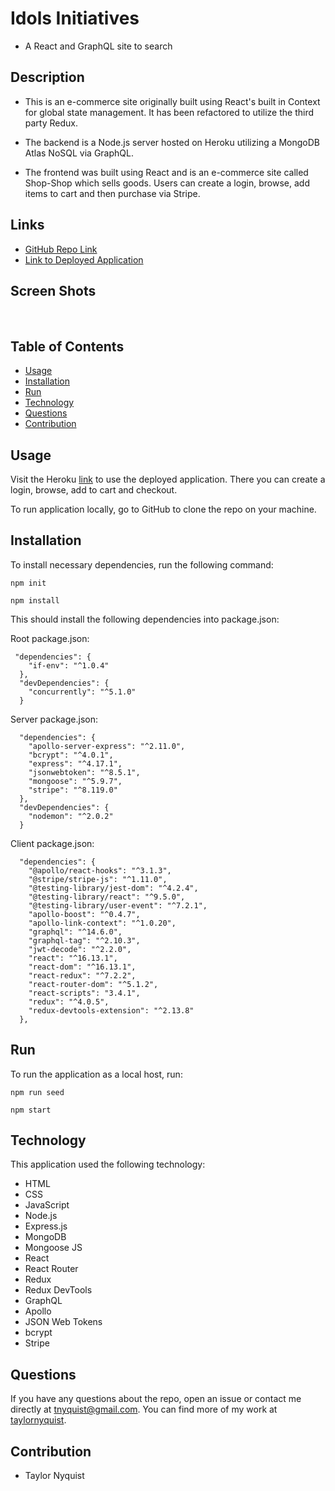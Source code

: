 # Idols Initiatives
* A React and GraphQL site to search 

## Description
* This is an e-commerce site originally built using React's built in Context for global state management.  It has been refactored to utilize the third party Redux.

* The backend is a Node.js server hosted on Heroku utilizing a MongoDB Atlas NoSQL via GraphQL.

* The frontend was built using React and is an e-commerce site called Shop-Shop which sells goods.  Users can create a login, browse, add items to cart and then purchase via Stripe.

## Links
* [GitHub Repo Link](https://github.com/taylornyquist/shop-shop-redux)
* [Link to Deployed Application](https://mysterious-wildwood-94060.herokuapp.com/)

## Screen Shots

<img src="./client/public/screen-shots/screen-shot1.png" alt="" />
<img src="./client/public/screen-shots/screen-shot2.png" alt="" />
<img src="./client/public/screen-shots/screen-shot3.png" alt="" />
<img src="./client/public/screen-shots/screen-shot4.png" alt="" />
<img src="./client/public/screen-shots/screen-shot5.png" alt="" />

## Table of Contents

* [Usage](#usage)
* [Installation](#installation)
* [Run](#run)
* [Technology](#technology)
* [Questions](#questions)
* [Contribution](#contribution)

## Usage
Visit the Heroku [link](https://mysterious-wildwood-94060.herokuapp.com/) to use the deployed application.  There you can create a login, browse, add to cart and checkout.

To run application locally, go to GitHub to clone the repo on your machine.

## Installation
To install necessary dependencies, run the following command:
```
npm init
```
```
npm install
```
This should install the following dependencies into package.json:

Root package.json:
```
 "dependencies": {
    "if-env": "^1.0.4"
  },
  "devDependencies": {
    "concurrently": "^5.1.0"
  }
```

Server package.json:
```
  "dependencies": {
    "apollo-server-express": "^2.11.0",
    "bcrypt": "^4.0.1",
    "express": "^4.17.1",
    "jsonwebtoken": "^8.5.1",
    "mongoose": "^5.9.7",
    "stripe": "^8.119.0"
  },
  "devDependencies": {
    "nodemon": "^2.0.2"
  }
```

Client package.json:
```
  "dependencies": {
    "@apollo/react-hooks": "^3.1.3",
    "@stripe/stripe-js": "^1.11.0",
    "@testing-library/jest-dom": "^4.2.4",
    "@testing-library/react": "^9.5.0",
    "@testing-library/user-event": "^7.2.1",
    "apollo-boost": "^0.4.7",
    "apollo-link-context": "^1.0.20",
    "graphql": "^14.6.0",
    "graphql-tag": "^2.10.3",
    "jwt-decode": "^2.2.0",
    "react": "^16.13.1",
    "react-dom": "^16.13.1",
    "react-redux": "^7.2.2",
    "react-router-dom": "^5.1.2",
    "react-scripts": "3.4.1",
    "redux": "^4.0.5",
    "redux-devtools-extension": "^2.13.8"
  },
```

## Run
To run the application as a local host, run:

```
npm run seed
```

```
npm start
```

## Technology
This application used the following technology:

* HTML
* CSS
* JavaScript
* Node.js
* Express.js
* MongoDB
* Mongoose JS
* React
* React Router
* Redux
* Redux DevTools
* GraphQL
* Apollo
* JSON Web Tokens
* bcrypt
* Stripe

## Questions
If you have any questions about the repo, open an issue or contact me directly at tnyquist@gmail.com.  You can find more of my work at [taylornyquist](https://github.com/taylornyquist).


## Contribution
* Taylor Nyquist